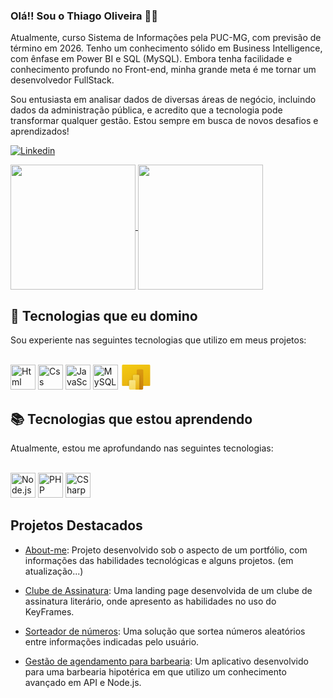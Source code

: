### Olá!! Sou o Thiago Oliveira 👨‍💻
Atualmente, curso Sistema de Informações pela PUC-MG, com previsão de término em 2026. Tenho um conhecimento sólido em Business Intelligence, com ênfase em Power BI e SQL (MySQL). Embora tenha facilidade e conhecimento profundo no Front-end, minha grande meta é me tornar um desenvolvedor FullStack.

Sou entusiasta em analisar dados de diversas áreas de negócio, incluindo dados da administração pública, e acredito que a tecnologia pode transformar qualquer gestão. Estou sempre em busca de novos desafios e aprendizados!

[![Linkedin](https://img.shields.io/badge/LinkedIn-0077B5?style=for-the-badge&logo=linkedin&logoColor=white)](https://www.linkedin.com/in/thioliveir)

<a href="https://github.com/anuraghazra/github-readme-stats">
  <img height=200 align="center" src="https://github-readme-stats.vercel.app/api?username=thioliveir&show_icons=true&theme=tokyonight" />
</a>
<a href="https://github.com/anuraghazra/convoychat">
  <img height=200 align="center" src="https://github-readme-stats.vercel.app/api/top-langs/?username=thioliveir&hide_progress=false&theme=tokyonight" />
</a>

## 🔧 Tecnologias que eu domino
Sou experiente nas seguintes tecnologias que utilizo em meus projetos:

<div style="display: inline_block"><br/>
    <img width="40px" alig="center" alt="Html" src="https://cdn.jsdelivr.net/gh/devicons/devicon@latest/icons/html5/html5-plain-wordmark.svg">
    <img width="40px" alig="center" alt="Css" src="https://cdn.jsdelivr.net/gh/devicons/devicon@latest/icons/css3/css3-plain-wordmark.svg">
    <img width="40px" alig="center" alt="JavaScript" src="https://cdn.jsdelivr.net/gh/devicons/devicon@latest/icons/javascript/javascript-original.svg">
    <img width="40px" alig="center" alt="MySQL" src="https://cdn.jsdelivr.net/gh/devicons/devicon@latest/icons/mysql/mysql-original-wordmark.svg">
    <?xml version="1.0" encoding="UTF-8" standalone="no"?>
    <svg
       xmlns:dc="http://purl.org/dc/elements/1.1/"
       xmlns:cc="http://creativecommons.org/ns#"
       xmlns:rdf="http://www.w3.org/1999/02/22-rdf-syntax-ns#"
       xmlns:svg="http://www.w3.org/2000/svg"
       xmlns="http://www.w3.org/2000/svg"
       width="50"
       height="40"
       viewBox="0 0 96 84"
       fill="none"
       version="1.1"
       id="svg7617">
      <metadata
         id="metadata7621">
        <rdf:RDF>
          <cc:Work
             rdf:about="">
            <dc:format>image/svg+xml</dc:format>
            <dc:type
               rdf:resource="http://purl.org/dc/dcmitype/StillImage" />
            <dc:title></dc:title>
          </cc:Work>
        </rdf:RDF>
      </metadata>
      <defs
         id="defs7592">
        <filter
           id="filter0_f">
          <feFlood
             flood-opacity="0"
             result="BackgroundImageFix"
             id="feFlood7555" />
          <feBlend
             mode="normal"
             in="SourceGraphic"
             in2="BackgroundImageFix"
             result="shape"
             id="feBlend7557" />
          <feGaussianBlur
             stdDeviation="0.4"
             result="effect1_foregroundBlur"
             id="feGaussianBlur7559" />
        </filter>
        <filter
           id="filter1_f">
          <feFlood
             flood-opacity="0"
             result="BackgroundImageFix"
             id="feFlood7562" />
          <feBlend
             mode="normal"
             in="SourceGraphic"
             in2="BackgroundImageFix"
             result="shape"
             id="feBlend7564" />
          <feGaussianBlur
             stdDeviation="4"
             result="effect1_foregroundBlur"
             id="feGaussianBlur7566" />
        </filter>
        <linearGradient
           id="paint0_linear"
           x1="66.5"
           y1="90.5"
           x2="38.5"
           y2="8"
           gradientUnits="userSpaceOnUse">
          <stop
             stop-color="#E6AD10"
             id="stop7569" />
          <stop
             offset="1"
             stop-color="#F2C811"
             id="stop7571" />
        </linearGradient>
        <linearGradient
           id="paint1_linear"
           x1="46"
           y1="-5.46875"
           x2="79.298897"
           y2="90.713402"
           gradientUnits="userSpaceOnUse">
          <stop
             stop-color="#E6AD10"
             id="stop7574" />
          <stop
             offset="1"
             stop-color="#C87E0E"
             id="stop7576" />
        </linearGradient>
        <linearGradient
           id="paint2_linear"
           x1="36.998199"
           y1="46"
           x2="61.786201"
           y2="93.593002"
           gradientUnits="userSpaceOnUse">
          <stop
             stop-color="#F6D751"
             id="stop7579" />
          <stop
             offset="1"
             stop-color="#E6AD10"
             id="stop7581" />
        </linearGradient>
        <linearGradient
           id="paint3_linear"
           x1="23.998199"
           y1="64"
           x2="39.527199"
           y2="108.11"
           gradientUnits="userSpaceOnUse">
          <stop
             stop-color="#F9E589"
             id="stop7584" />
          <stop
             offset="1"
             stop-color="#F6D751"
             id="stop7586" />
        </linearGradient>
        <clipPath
           id="clip0">
          <rect
             width="96"
             height="96"
             fill="#ffffff"
             id="rect7589"
             x="0"
             y="0" />
        </clipPath>
      </defs>
      <g
         clip-path="url(#clip0)"
         id="g7615"
         transform="translate(-2.1192799e-7,-12)">
        <mask
           id="mask0"
           mask-type="alpha"
           maskUnits="userSpaceOnUse"
           x="0"
           y="12"
           width="96"
           height="84">
          <path
             d="M 4,12 C 1.79086,12 9.48833e-8,13.7909 2.11928e-7,16 L 3.60277e-6,80 C 3.71981e-6,82.2091 1.79086,84 4,84 h 20 v 8 c 0,2.2091 1.7909,4 4,4 h 40 c 2.2091,0 4,-1.7909 4,-4 v -8 h 20 c 2.2091,0 4,-1.7909 4,-4 V 16 c 0,-2.2091 -1.7909,-4 -4,-4 z"
             fill="#c4c4c4"
             id="path7594" />
        </mask>
        <g
           mask="url(#mask0)"
           id="g7613">
          <path
             d="M 0,84 -3.14722e-6,12 H 96 v 72 z"
             fill="url(#paint0_linear)"
             id="path7597"
             style="fill:url(#paint0_linear)" />
          <path
             d="M 72,32 V 96 H 54 c -2.2091,0 -4,-1.7909 -4,-4 V 32 c 0,-2.2091 1.7909,-4 4,-4 h 14 c 2.2091,0 4,1.7909 4,4 z"
             fill="url(#paint1_linear)"
             id="path7599"
             style="fill:url(#paint1_linear)" />
          <g
             filter="url(#filter0_f)"
             id="g7603">
            <path
               d="m 59,96.4 v -46 c 0,-2.2091 -1.7909,-4 -4,-4 H 41 c -2.2091,0 -4,1.7909 -4,4 v 14 h -9 c -2.2091,0 -4,1.7909 -4,4 v 28 z"
               fill="#000000"
               fill-opacity="0.2"
               id="path7601" />
          </g>
          <g
             filter="url(#filter1_f)"
             id="g7607">
            <path
               d="M 59,98 V 52 c 0,-2.2091 -1.7909,-4 -4,-4 H 41 c -2.2091,0 -4,1.7909 -4,4 v 14 h -9 c -2.2091,0 -4,1.7909 -4,4 v 28 z"
               fill="#000000"
               fill-opacity="0.18"
               id="path7605" />
          </g>
          <path
             d="M 59,50 V 96 H 41 c -2.2091,0 -4,-1.7909 -4,-4 V 50 c 0,-2.2091 1.7909,-4 4,-4 h 14 c 2.2091,0 4,1.7909 4,4 z"
             fill="url(#paint2_linear)"
             id="path7609"
             style="fill:url(#paint2_linear)" />
          <path
             d="M 24,68 V 96 H 46 V 68 c 0,-2.2091 -1.7909,-4 -4,-4 H 28 c -2.2091,0 -4,1.7909 -4,4 z"
             fill="url(#paint3_linear)"
             id="path7611"
             style="fill:url(#paint3_linear)" />
        </g>
      </g>
    </svg>
</div>

## 📚 Tecnologias que estou aprendendo
Atualmente, estou me aprofundando nas seguintes tecnologias:

<div style="display: inline_block"><br/>
    <img width="40px" alig="center" alt="Node.js" src="https://cdn.jsdelivr.net/gh/devicons/devicon@latest/icons/nodejs/nodejs-original-wordmark.svg">
    <img width="40px" alig="center" alt="PHP" src="https://cdn.jsdelivr.net/gh/devicons/devicon@latest/icons/php/php-original.svg">
    <img width="40px" alig="center" alt="CSharp" src="https://cdn.jsdelivr.net/gh/devicons/devicon@latest/icons/csharp/csharp-original.svg">
</div>

## Projetos Destacados

- [About-me](https://thioliveir.github.io/about-me-dev/): Projeto desenvolvido sob o aspecto de um portfólio, com informações das habilidades tecnológicas e alguns projetos. (em atualização...)
  
- [Clube de Assinatura](https://thioliveir.github.io/landing-page-clube-assinatura/): Uma landing page desenvolvida de um clube de assinatura literário, onde apresento as habilidades no uso do KeyFrames.
  
- [Sorteador de números](https://thioliveir.github.io/sorteador_numerico/): Uma solução que sortea números aleatórios entre informações indicadas pelo usuário.
  
- [Gestão de agendamento para barbearia](https://thioliveir.github.io/sorteador_numerico/): Um aplicativo desenvolvido para uma barbearia hipotérica em que utilizo um conhecimento avançado em API e Node.js.

